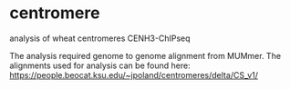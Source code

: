 # centromere
analysis of wheat centromeres CENH3-ChIPseq


The analysis required genome to genome alignment from MUMmer.  The alignments used for analysis can be found here: https://people.beocat.ksu.edu/~jpoland/centromeres/delta/CS_v1/
